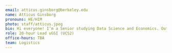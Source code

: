 ```yaml
---
email: atticus.ginsborg@berkeley.edu
name: Atticus Ginsborg
pronouns: HE/HIM
photo: staff/atticus.jpeg
bio: Hi everyone! I’m a Senior studying Data Science and Economics. Outside of school I love watching and playing all sports (especially chess), reading, and going on hikes in the Berkeley hills.
role: 20-hour Lead uGSI (UCS2)
office-hours: TBA
team: Logistics
---
```

